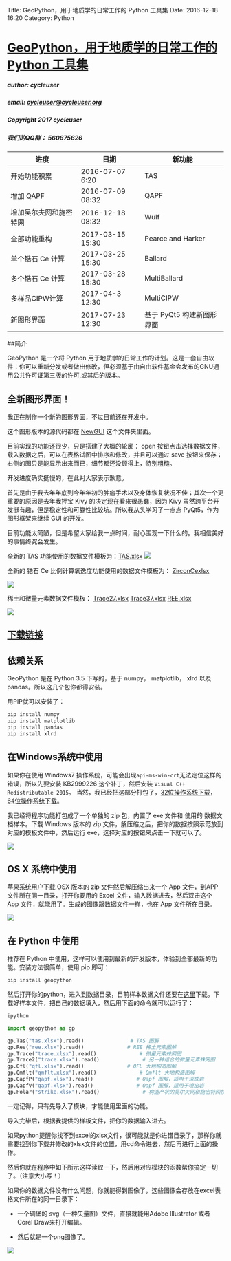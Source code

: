 Title: GeoPython，用于地质学的日常工作的 Python 工具集
Date: 2016-12-18 16:20
Category: Python

# [GeoPython，用于地质学的日常工作的 Python 工具集](https://github.com/chinageology/GeoPython)


##### author: cycleuser

##### email: cycleuser@cycleuser.org

##### Copyright 2017 cycleuser


##### 我们的QQ群： 560675626

|进度|日期|新功能|
|--|--|--|
|开始功能积累|2016-07-07 6:20|TAS|
|增加 QAPF|2016-07-09 08:32|QAPF|
|增加吴尔夫网和施密特网|2016-12-18 08:32|Wulf|
|全部功能重构|2017-03-15 15:30|Pearce and  Harker|
|单个锆石 Ce 计算|2017-03-25 15:30|Ballard|
|多个锆石 Ce 计算|2017-03-28 15:30|MultiBallard|
|多样品CIPW计算|2017-04-3 12:30|MultiCIPW|
|新图形界面|2017-07-23 12:30|基于 PyQt5 构建新图形界面|


##简介


GeoPython 是一个将 Python 用于地质学的日常工作的计划。这是一套自由软件：你可以重新分发或者做出修改，但必须基于由自由软件基金会发布的GNU通用公共许可证第三版的许可,或其后的版本。


## 全新图形界面！



我正在制作一个新的图形界面，不过目前还在开发中。

这个图形版本的源代码都在 [NewGUI](/NewGUI) 这个文件夹里面。


目前实现的功能还很少，只是搭建了大概的轮廓： open 按钮点击选择数据文件，载入数据之后，可以在表格试图中排序和修改，并且可以通过 save 按钮来保存；右侧的图只是能显示出来而已，细节都还没顾得上，特别粗糙。

开发进度确实挺慢的，在此对大家表示歉意。

首先是由于我去年年底到今年年初的肿瘤手术以及身体恢复状况不佳；其次一个更重要的原因是去年我押宝 Kivy 的决定现在看来很愚蠢，因为 Kivy 虽然跨平台开发挺有趣，但是稳定性和可靠性比较坑。所以我从头学习了一点点 PyQt5，作为图形框架来继续 GUI 的开发。

目前功能太简陋，但是希望大家给我一点时间，耐心围观一下什么的。我相信美好的事情终究会发生。



全新的 TAS 功能使用的数据文件模板为：[TAS.xlsx](NewGui/TAS.xlsx)
![](img\NewTAS.png)



全新的 锆石 Ce 比例计算氧逸度功能使用的数据文件模板为： [ZirconCexlsx](NewGui/ZirconCe.xlsx)

![](img\NewZirconCe.png)



稀土和微量元素数据文件模板：
[Trace27.xlsx](NewGui/Trace27.xlsx)
[Trace37.xlsx](NewGui/Trace37.xlsx)
[REE.xlsx](NewGui/REE.xlsx)


![](img\NewTrace.png)


## [下载链接](https://github.com/chinageology/GeoPython/blob/master/Download.md)

## 依赖关系

GeoPython 是在 Python 3.5 下写的，基于 numpy， matplotlib， xlrd 以及 pandas。所以这几个包你都得安装。

用PIP就可以安装了：

```Python
pip install numpy
pip install matplotlib
pip install pandas
pip install xlrd
```

## 在Windows系统中使用

如果你在使用 Windows7 操作系统，可能会出现`api-ms-win-crt`无法定位这样的错误，所以先要安装 KB2999226 这个补丁，然后安装 `Visual C++ Redistributable 2015`。
当然，我已经把这部分打包了，[32位操作系统下载](https://pan.baidu.com/s/1kVwSQ95)，[64位操作系统下载](https://pan.baidu.com/s/1qY34ocW)。

我已经将程序功能打包成了一个单独的 zip 包，内置了 exe 文件和 使用的 数据文档样本。下载 Windows 版本的 zip 文件，解压缩之后，把你的数据按照示范放到对应的模板文件中，然后运行 exe，选择对应的按钮来点击一下就可以了。


![](https://github.com/chinageology/GeoPython/blob/master/img/Usage.png?raw=true)

## OS X 系统中使用


苹果系统用户下载 OSX 版本的 zip 文件然后解压缩出来一个 App 文件，到APP文件所在同一目录，打开你要用的 Excel 文件，输入数据进去，然后双击这个 App 文件，就能用了。生成的图像跟数据文件一样，也在 App 文件所在目录。

![](https://github.com/chinageology/GeoPython/blob/master/img/OSXUsage.png?raw=true)

## 在 Python 中使用

推荐在 Python 中使用，这样可以使用到最新的开发版本，体验到全部最新的功能。安装方法很简单，使用 pip 即可：


```Bash
pip install geopython
```

然后打开你的python，进入到数据目录，目前样本数据文件还要在[这里](https://github.com/chinageology/GeoPython/blob/master/DataFileSamples.zip)下载。下载好样本文件，把自己的数据填入，然后用下面的命令就可以运行了：

```Bash
ipython
```

```Python
import geopython as gp

gp.Tas("tas.xlsx").read()               # TAS 图解
gp.Ree("ree.xlsx").read()              # REE 稀土元素图解
gp.Trace("trace.xlsx").read()              # 微量元素蛛网图
gp.Trace2("trace.xlsx").read()              # 另一种组合的微量元素蛛网图
gp.Qfl("qfl.xlsx").read()              # QFL 大地构造图解
gp.Qmflt("qmflt.xlsx").read()              # Qmflt 大地构造图解
gp.QapfP("qapf.xlsx").read()              # Qapf 图解，适用于深成岩
gp.QapfV("qapf.xlsx").read()              # Qapf 图解，适用于喷出岩
gp.Polar("strike.xlsx").read()              # 构造产状的吴尔夫网和施密特网投图
```

一定记得，只有先导入了模块，才能使用里面的功能。

导入完毕后，根据我提供的样板文件，把你的数据输入进去。

如果python提醒你找不到excel的xlsx文件，很可能就是你进错目录了，那样你就需要找到你下载并修改的xlsx文件的位置，用cd命令进去，然后再进行上面的操作。

然后你就在程序中如下所示这样读取一下，然后用对应模块的函数帮你搞定一切了。（注意大小写！）

如果你的数据文件没有什么问题，你就能得到图像了，这些图像会存放在excel表格文件所在的同一目录下：

* 一个碉堡的 svg（一种矢量图）文件，直接就能用Adobe Illustrator 或者 Corel Draw来打开编辑。

* 然后就是一个png图像了。


![](https://github.com/chinageology/GeoPython/blob/master/img/Sample.png?raw=true)

